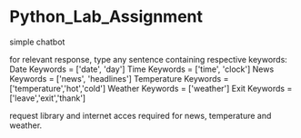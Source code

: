 # Python_Lab_Assignment
simple chatbot

for relevant response, type any sentence containing respective keywords:
Date Keywords = ['date', 'day']
Time Keywords = ['time', 'clock']
 News Keywords = ['news', 'headlines']
Temperature Keywords = ['temperature','hot','cold']
Weather Keywords = ['weather']
Exit Keywords = ['leave','exit','thank']

request library and internet acces required for news, temperature and weather.
